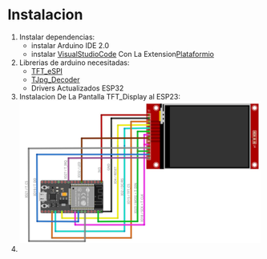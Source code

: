 # Instalacion
 
 1. Instalar dependencias: 
    * instalar Arduino IDE 2.0
    * instalar [VisualStudioCode](https://code.visualstudio.com/download) Con La Extension[Plataformio](https://platformio.org/install/ide?install=vscode)
 2. Librerias de arduino necesitadas:
    * [TFT_eSPI](https://github.com/Bodmer/TFT_eSPI)
    * [TJpg_Decoder](https://github.com/Bodmer/TJpg_Decoder)
    * Drivers Actualizados ESP32 
 3. Instalacion De La Pantalla TFT_Display al ESP23:
    ![TFT Display](assets/TFT.jpg)
 5.  


